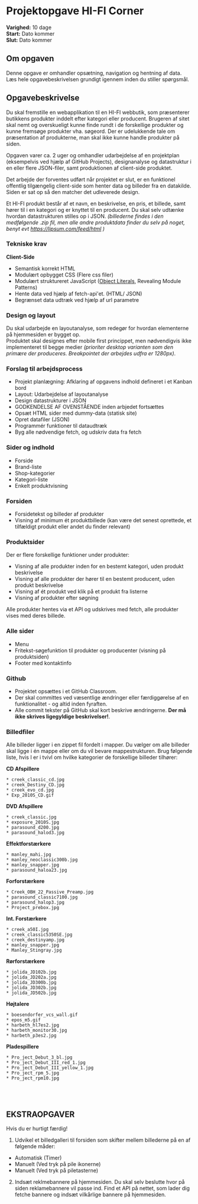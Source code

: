 # Projektopgave HI-FI Corner

**Varighed:** 10 dage<br>
**Start:** Dato kommer <br>
**Slut:** Dato kommer

## Om opgaven
Denne opgave er omhandler opsætning, navigation og hentning af data. Læs hele opgavebeskrivelsen grundigt igennem inden du stiller spørgsmål.

## Opgavebeskrivelse

Du skal fremstille en webapplikation til en HI-FI webbutik, som præsenterer butikkens produkter inddelt efter kategori eller producent. Brugeren af sitet skal nemt og overskueligt kunne finde rundt i de forskellige produkter og kunne fremsøge produkter vha. søgeord. Der er udelukkende tale om præsentation af produkterne, man skal ikke kunne handle produkter på siden.

Opgaven varer ca. 2 uger og omhandler udarbejdelse af en projektplan (eksempelvis ved hjælp af GitHub Projects), designanalyse og datastruktur i en eller flere JSON-filer, samt produktionen af client-side produktet.

Det arbejde der forventes udført når projektet er slut, er en funktionel offentlig tilgængelig client-side som henter data og billeder fra en datakilde. Siden er sat op så den matcher det udleverede design.

Et HI-FI produkt består af et navn, en beskrivelse, en pris, et billede, samt hører til i en kategori og er knyttet til en producent. Du skal selv udtænke hvordan datastrukturen stilles op i JSON.
*(billederne findes i den medfølgende .zip fil, men alle andre produktdata finder du selv på noget, benyt evt https://lipsum.com/feed/html )*

### Tekniske krav

**Client-Side**
* Semantisk korrekt HTML
* Modulært opbygget CSS (Flere css filer)
* Modulært struktureret JavaScript (<a href="https://www.youtube.com/watch?v=7d9H34ZVRPg" target="_blank">Object Literals</a>, Revealing Module Patterns)
* Hente data ved hjælp af fetch-api'et. (HTML/ JSON)
* Begrænset data udtræk ved hjælp af url parametre

### Design og layout
Du skal udarbejde en layoutanalyse, som redegør for hvordan elementerne på hjemmesiden er bygget op.<br>
Produktet skal designes efter mobile first princippet, men nødvendigvis ikke implementeret til begge medier *(prioriter desktop varianten som den primære der produceres. Breakpointet der arbejdes udfra er 1280px)*.

### Forslag til arbejdsprocess
* Projekt planlægning: Afklaring af opgavens indhold defineret i et Kanban bord
* Layout: Udarbejdelse af layoutanalyse
* Design datastrukturer i JSON
* GODKENDELSE AF OVENSTÅENDE inden arbjedet fortsættes
* Opsæt HTML sider med dummy-data (statisk site)
* Opret datafiler (JSON)
* Programmér funktioner til dataudtræk
* Byg alle nødvendige fetch, og udskriv data fra fetch

### Sider og indhold
* Forside
* Brand-liste
* Shop-kategorier
* Kategori-liste
* Enkelt produktvisning
 
### Forsiden 
* Forsidetekst og billeder af produkter
* Visning af minimum ét produktbillede (kan være det senest oprettede, et tilfældigt produkt eller andet du finder relevant)
 
### Produktsider
Der er flere forskellige funktioner under produkter:
* Visning af alle produkter inden for en bestemt kategori, uden produkt beskrivelse
* Visning af alle produkter der hører til en bestemt producent, uden produkt beskrivelse
* Visning af ét produkt ved klik på et produkt fra listerne
* Visning af produkter efter søgning 

Alle produkter hentes via et API og udskrives med fetch, alle produkter vises med deres billede.
 
### Alle sider 
* Menu 
* Fritekst-søgefunktion til produkter og producenter (visning på produktsiden) 
* Footer med kontaktinfo 

### Github
* Projektet opsættes i et GitHub Classroom.
* Der skal committes ved væsentlige ændringer eller færdiggørelse af en funktionalitet - og altid inden fyraften.
* Alle commit tekster på GitHub skal kort beskrive ændringerne. **Der må ikke skrives ligegyldige beskrivelser!**.

### Billedfiler
Alle billeder ligger i en zippet fil fordelt i mapper.
Du vælger om alle billeder skal ligge i én mappe eller om du vil bevare mappestrukturen.
Brug følgende liste, hvis I er i tvivl om hvilke kategorier de forskellige billeder tilhører:

**CD Afspillere**

    * creek_classic_cd.jpg
    * creek_Destiny_CD.jpg
    * creek_evo_cd.jpg
    * Exp_2010S_CD.gif


**DVD Afspillere**

    * creek_classic.jpg
    * exposure_2010S.jpg
    * parasound_d200.jpg
    * parasound_halod3.jpg


**Effektforstærkere**

    * manley_mahi.jpg
    * manley_neoclassic300b.jpg
    * manley_snapper.jpg
    * parasound_haloa23.jpg


**Forforstærkere**

    * Creek_OBH_22_Passive_Preamp.jpg
    * parasound_classic7100.jpg
    * parasound_halop3.jpg
    * Project_prebox.jpg


**Int. Forstærkere**

    * creek_a50I.jpg
    * creek_classic5350SE.jpg
    * creek_destinyamp.jpg
    * manley_snapper.jpg
    * Manley_Stingray.jpg
   
   
**Rørforstærkere**

    * jolida_JD102b.jpg
    * jolida_JD202a.jpg
    * jolida_JD300b.jpg
    * jolida_JD302b.jpg
    * jolida_JD502b.jpg 
   
   
**Højtalere**

    * boesendorfer_vcs_wall.gif
    * epos_m5.gif
    * harbeth_hl7es2.jpg
    * harbeth_monitor30.jpg
    * harbeth_p3es2.jpg


**Pladespillere**

    * Pro_ject_Debut_3_bl.jpg
    * Pro_ject_Debut_III_red_1.jpg
    * Pro_ject_Debut_III_yellow_1.jpg
    * Pro_ject_rpm_5.jpg
    * Pro_ject_rpm10.jpg
 

<br><br>
## EKSTRAOPGAVER
Hvis du er hurtigt færdig!

1. Udvikel et billedgalleri til forsiden som skifter mellem billederne på en af følgende måder:
* Automatisk (Timer)
* Manuelt (Ved tryk på pile ikonerne)
* Manuelt (Ved tryk på piletasterne)

2. Indsæt reklmebannere på hjemmesiden. Du skal selv beslutte hvor på siden reklamebannere vil passe ind. Find et API på nettet, som lader dig fetche bannere og indsæt vilkårlige bannere på hjemmesiden.
